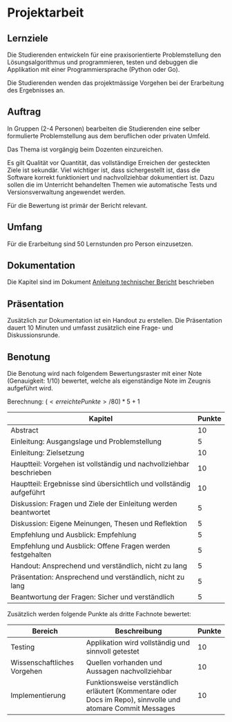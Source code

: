 # Projektarbeit

## Lernziele

Die Studierenden entwickeln für eine praxisorientierte Problemstellung den Lösungsalgorithmus und programmieren, testen und debuggen die Applikation mit einer Programmiersprache (Python oder Go).

Die Studierenden wenden das projektmässige Vorgehen bei der Erarbeitung des Ergebnisses an.

## Auftrag

In Gruppen (2-4 Personen) bearbeiten die Studierenden eine selber formulierte Problemstellung aus dem beruflichen oder privaten Umfeld.

Das Thema ist vorgängig beim Dozenten einzureichen.

Es gilt Qualität vor Quantität, das vollständige Erreichen der gesteckten Ziele ist sekundär. Viel wichtiger ist, dass sichergestellt ist, dass die Software korrekt funktioniert und nachvollziehbar dokumentiert ist. Dazu sollen die im Unterricht behandelten Themen wie automatische Tests und Versionsverwaltung angewendet werden.

Für die Bewertung ist primär der Bericht relevant.

## Umfang

Für die Erarbeitung sind 50 Lernstunden pro Person einzusetzen.

## Dokumentation

Die Kapitel sind im Dokument [Anleitung technischer Bericht](../../Readings/AnleitungTechnischerBericht.pdf) beschrieben

## Präsentation

Zusätzlich zur Dokumentation ist ein Handout zu erstellen. Die Präsentation dauert 10 Minuten und umfasst zusätzlich eine Frage- und Diskussionsrunde.

## Benotung

Die Benotung wird nach folgendem Bewertungsraster mit einer Note (Genauigkeit: 1/10) bewertet, welche als eigenständige Note im Zeugnis aufgeführt wird.

Berechnung: $(<erreichte Punkte>/80)*5+1$

| Kapitel                                                             | Punkte |
|---------------------------------------------------------------------|--------|
| Abstract                                                            | 10     |
| Einleitung: Ausgangslage und Problemstellung                        | 5      |
| Einleitung: Zielsetzung                                             | 10     |
| Hauptteil: Vorgehen ist vollständig und nachvollziehbar beschrieben | 10     |
| Hauptteil: Ergebnisse sind übersichtlich und vollständig aufgeführt | 10     |
| Diskussion: Fragen und Ziele der Einleitung werden beantwortet      | 5      |
| Diskussion: Eigene Meinungen, Thesen und Reflektion                 | 5      |
| Empfehlung und Ausblick: Empfehlung                                 | 5      |
| Empfehlung und Ausblick: Offene Fragen werden festgehalten          | 5      |
| Handout: Ansprechend und verständlich, nicht zu lang                | 5      |
| Präsentation: Ansprechend und verständlich, nicht zu lang           | 5      |
| Beantwortung der Fragen: Sicher und verständlich                    | 5      |

Zusätzlich werden folgende Punkte als dritte Fachnote bewertet:

| Bereich                     | Beschreibung                                                                                                | Punkte |
|-----------------------------|-------------------------------------------------------------------------------------------------------------|--------|
| Testing                     | Applikation wird vollständig und sinnvoll getestet                                                          | 10     |
| Wissenschaftliches Vorgehen | Quellen vorhanden und Aussagen nachvollziehbar                                                              | 10     |
| Implementierung             | Funktionsweise verständlich erläutert (Kommentare oder Docs im Repo), sinnvolle und atomare Commit Messages | 10     |

